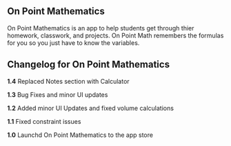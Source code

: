 ## On Point Mathematics

On Point Mathematics is an app to help students get through thier homework, classwork, and projects. On Point Math remembers the formulas
for you so you just have to know the variables.

## Changelog for On Point Mathematics
**1.4** Replaced Notes section with Calculator

**1.3** Bug Fixes and minor UI updates

**1.2** Added minor UI Updates and fixed volume calculations

**1.1** Fixed constraint issues

**1.0** Launchd On Point Mathematics to the app store
